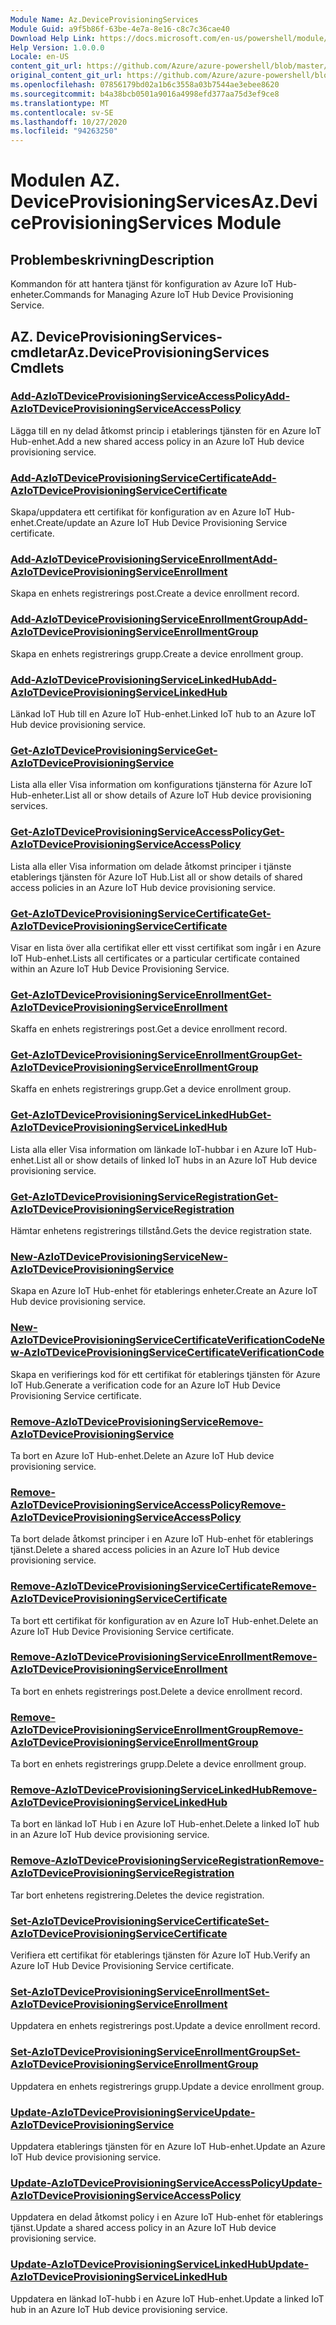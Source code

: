 ```yaml
---
Module Name: Az.DeviceProvisioningServices
Module Guid: a9f5b86f-63be-4e7a-8e16-c8c7c36cae40
Download Help Link: https://docs.microsoft.com/en-us/powershell/module/az.deviceprovisioningservices
Help Version: 1.0.0.0
Locale: en-US
content_git_url: https://github.com/Azure/azure-powershell/blob/master/src/DeviceProvisioningServices/DeviceProvisioningServices/help/Az.DeviceProvisioningServices.md
original_content_git_url: https://github.com/Azure/azure-powershell/blob/master/src/DeviceProvisioningServices/DeviceProvisioningServices/help/Az.DeviceProvisioningServices.md
ms.openlocfilehash: 07856179bd02a1b6c3558a03b7544ae3ebee8620
ms.sourcegitcommit: b4a38bcb0501a9016a4998efd377aa75d3ef9ce8
ms.translationtype: MT
ms.contentlocale: sv-SE
ms.lasthandoff: 10/27/2020
ms.locfileid: "94263250"
---
```

# <span data-ttu-id="b8133-101">Modulen AZ. DeviceProvisioningServices</span><span class="sxs-lookup"><span data-stu-id="b8133-101">Az.DeviceProvisioningServices Module</span></span>
## <span data-ttu-id="b8133-102">Problembeskrivning</span><span class="sxs-lookup"><span data-stu-id="b8133-102">Description</span></span>
<span data-ttu-id="b8133-103">Kommandon för att hantera tjänst för konfiguration av Azure IoT Hub-enheter.</span><span class="sxs-lookup"><span data-stu-id="b8133-103">Commands for Managing Azure IoT Hub Device Provisioning Service.</span></span>

## <span data-ttu-id="b8133-104">AZ. DeviceProvisioningServices-cmdletar</span><span class="sxs-lookup"><span data-stu-id="b8133-104">Az.DeviceProvisioningServices Cmdlets</span></span>
### [<span data-ttu-id="b8133-105">Add-AzIoTDeviceProvisioningServiceAccessPolicy</span><span class="sxs-lookup"><span data-stu-id="b8133-105">Add-AzIoTDeviceProvisioningServiceAccessPolicy</span></span>](Add-AzIoTDeviceProvisioningServiceAccessPolicy.md)
<span data-ttu-id="b8133-106">Lägga till en ny delad åtkomst princip i etablerings tjänsten för en Azure IoT Hub-enhet.</span><span class="sxs-lookup"><span data-stu-id="b8133-106">Add a new shared access policy in an Azure IoT Hub device provisioning service.</span></span>

### [<span data-ttu-id="b8133-107">Add-AzIoTDeviceProvisioningServiceCertificate</span><span class="sxs-lookup"><span data-stu-id="b8133-107">Add-AzIoTDeviceProvisioningServiceCertificate</span></span>](Add-AzIoTDeviceProvisioningServiceCertificate.md)
<span data-ttu-id="b8133-108">Skapa/uppdatera ett certifikat för konfiguration av en Azure IoT Hub-enhet.</span><span class="sxs-lookup"><span data-stu-id="b8133-108">Create/update an Azure IoT Hub Device Provisioning Service certificate.</span></span>

### [<span data-ttu-id="b8133-109">Add-AzIoTDeviceProvisioningServiceEnrollment</span><span class="sxs-lookup"><span data-stu-id="b8133-109">Add-AzIoTDeviceProvisioningServiceEnrollment</span></span>](Add-AzIoTDeviceProvisioningServiceEnrollment.md)
<span data-ttu-id="b8133-110">Skapa en enhets registrerings post.</span><span class="sxs-lookup"><span data-stu-id="b8133-110">Create a device enrollment record.</span></span>

### [<span data-ttu-id="b8133-111">Add-AzIoTDeviceProvisioningServiceEnrollmentGroup</span><span class="sxs-lookup"><span data-stu-id="b8133-111">Add-AzIoTDeviceProvisioningServiceEnrollmentGroup</span></span>](Add-AzIoTDeviceProvisioningServiceEnrollmentGroup.md)
<span data-ttu-id="b8133-112">Skapa en enhets registrerings grupp.</span><span class="sxs-lookup"><span data-stu-id="b8133-112">Create a device enrollment group.</span></span>

### [<span data-ttu-id="b8133-113">Add-AzIoTDeviceProvisioningServiceLinkedHub</span><span class="sxs-lookup"><span data-stu-id="b8133-113">Add-AzIoTDeviceProvisioningServiceLinkedHub</span></span>](Add-AzIoTDeviceProvisioningServiceLinkedHub.md)
<span data-ttu-id="b8133-114">Länkad IoT Hub till en Azure IoT Hub-enhet.</span><span class="sxs-lookup"><span data-stu-id="b8133-114">Linked IoT hub to an Azure IoT Hub device provisioning service.</span></span>

### [<span data-ttu-id="b8133-115">Get-AzIoTDeviceProvisioningService</span><span class="sxs-lookup"><span data-stu-id="b8133-115">Get-AzIoTDeviceProvisioningService</span></span>](Get-AzIoTDeviceProvisioningService.md)
<span data-ttu-id="b8133-116">Lista alla eller Visa information om konfigurations tjänsterna för Azure IoT Hub-enheter.</span><span class="sxs-lookup"><span data-stu-id="b8133-116">List all or show details of Azure IoT Hub device provisioning services.</span></span>

### [<span data-ttu-id="b8133-117">Get-AzIoTDeviceProvisioningServiceAccessPolicy</span><span class="sxs-lookup"><span data-stu-id="b8133-117">Get-AzIoTDeviceProvisioningServiceAccessPolicy</span></span>](Get-AzIoTDeviceProvisioningServiceAccessPolicy.md)
<span data-ttu-id="b8133-118">Lista alla eller Visa information om delade åtkomst principer i tjänste etablerings tjänsten för Azure IoT Hub.</span><span class="sxs-lookup"><span data-stu-id="b8133-118">List all or show details of shared access policies in an Azure IoT Hub device provisioning service.</span></span>

### [<span data-ttu-id="b8133-119">Get-AzIoTDeviceProvisioningServiceCertificate</span><span class="sxs-lookup"><span data-stu-id="b8133-119">Get-AzIoTDeviceProvisioningServiceCertificate</span></span>](Get-AzIoTDeviceProvisioningServiceCertificate.md)
<span data-ttu-id="b8133-120">Visar en lista över alla certifikat eller ett visst certifikat som ingår i en Azure IoT Hub-enhet.</span><span class="sxs-lookup"><span data-stu-id="b8133-120">Lists all certificates or a particular certificate contained within an Azure IoT Hub Device Provisioning Service.</span></span>

### [<span data-ttu-id="b8133-121">Get-AzIoTDeviceProvisioningServiceEnrollment</span><span class="sxs-lookup"><span data-stu-id="b8133-121">Get-AzIoTDeviceProvisioningServiceEnrollment</span></span>](Get-AzIoTDeviceProvisioningServiceEnrollment.md)
<span data-ttu-id="b8133-122">Skaffa en enhets registrerings post.</span><span class="sxs-lookup"><span data-stu-id="b8133-122">Get a device enrollment record.</span></span>

### [<span data-ttu-id="b8133-123">Get-AzIoTDeviceProvisioningServiceEnrollmentGroup</span><span class="sxs-lookup"><span data-stu-id="b8133-123">Get-AzIoTDeviceProvisioningServiceEnrollmentGroup</span></span>](Get-AzIoTDeviceProvisioningServiceEnrollmentGroup.md)
<span data-ttu-id="b8133-124">Skaffa en enhets registrerings grupp.</span><span class="sxs-lookup"><span data-stu-id="b8133-124">Get a device enrollment group.</span></span>

### [<span data-ttu-id="b8133-125">Get-AzIoTDeviceProvisioningServiceLinkedHub</span><span class="sxs-lookup"><span data-stu-id="b8133-125">Get-AzIoTDeviceProvisioningServiceLinkedHub</span></span>](Get-AzIoTDeviceProvisioningServiceLinkedHub.md)
<span data-ttu-id="b8133-126">Lista alla eller Visa information om länkade IoT-hubbar i en Azure IoT Hub-enhet.</span><span class="sxs-lookup"><span data-stu-id="b8133-126">List all or show details of linked IoT hubs in an Azure IoT Hub device provisioning service.</span></span>

### [<span data-ttu-id="b8133-127">Get-AzIoTDeviceProvisioningServiceRegistration</span><span class="sxs-lookup"><span data-stu-id="b8133-127">Get-AzIoTDeviceProvisioningServiceRegistration</span></span>](Get-AzIoTDeviceProvisioningServiceRegistration.md)
<span data-ttu-id="b8133-128">Hämtar enhetens registrerings tillstånd.</span><span class="sxs-lookup"><span data-stu-id="b8133-128">Gets the device registration state.</span></span>

### [<span data-ttu-id="b8133-129">New-AzIoTDeviceProvisioningService</span><span class="sxs-lookup"><span data-stu-id="b8133-129">New-AzIoTDeviceProvisioningService</span></span>](New-AzIoTDeviceProvisioningService.md)
<span data-ttu-id="b8133-130">Skapa en Azure IoT Hub-enhet för etablerings enheter.</span><span class="sxs-lookup"><span data-stu-id="b8133-130">Create an Azure IoT Hub device provisioning service.</span></span>

### [<span data-ttu-id="b8133-131">New-AzIoTDeviceProvisioningServiceCertificateVerificationCode</span><span class="sxs-lookup"><span data-stu-id="b8133-131">New-AzIoTDeviceProvisioningServiceCertificateVerificationCode</span></span>](New-AzIoTDeviceProvisioningServiceCertificateVerificationCode.md)
<span data-ttu-id="b8133-132">Skapa en verifierings kod för ett certifikat för etablerings tjänsten för Azure IoT Hub.</span><span class="sxs-lookup"><span data-stu-id="b8133-132">Generate a verification code for an Azure IoT Hub Device Provisioning Service certificate.</span></span>

### [<span data-ttu-id="b8133-133">Remove-AzIoTDeviceProvisioningService</span><span class="sxs-lookup"><span data-stu-id="b8133-133">Remove-AzIoTDeviceProvisioningService</span></span>](Remove-AzIoTDeviceProvisioningService.md)
<span data-ttu-id="b8133-134">Ta bort en Azure IoT Hub-enhet.</span><span class="sxs-lookup"><span data-stu-id="b8133-134">Delete an Azure IoT Hub device provisioning service.</span></span>

### [<span data-ttu-id="b8133-135">Remove-AzIoTDeviceProvisioningServiceAccessPolicy</span><span class="sxs-lookup"><span data-stu-id="b8133-135">Remove-AzIoTDeviceProvisioningServiceAccessPolicy</span></span>](Remove-AzIoTDeviceProvisioningServiceAccessPolicy.md)
<span data-ttu-id="b8133-136">Ta bort delade åtkomst principer i en Azure IoT Hub-enhet för etablerings tjänst.</span><span class="sxs-lookup"><span data-stu-id="b8133-136">Delete a shared access policies in an Azure IoT Hub device provisioning service.</span></span>

### [<span data-ttu-id="b8133-137">Remove-AzIoTDeviceProvisioningServiceCertificate</span><span class="sxs-lookup"><span data-stu-id="b8133-137">Remove-AzIoTDeviceProvisioningServiceCertificate</span></span>](Remove-AzIoTDeviceProvisioningServiceCertificate.md)
<span data-ttu-id="b8133-138">Ta bort ett certifikat för konfiguration av en Azure IoT Hub-enhet.</span><span class="sxs-lookup"><span data-stu-id="b8133-138">Delete an Azure IoT Hub Device Provisioning Service certificate.</span></span>

### [<span data-ttu-id="b8133-139">Remove-AzIoTDeviceProvisioningServiceEnrollment</span><span class="sxs-lookup"><span data-stu-id="b8133-139">Remove-AzIoTDeviceProvisioningServiceEnrollment</span></span>](Remove-AzIoTDeviceProvisioningServiceEnrollment.md)
<span data-ttu-id="b8133-140">Ta bort en enhets registrerings post.</span><span class="sxs-lookup"><span data-stu-id="b8133-140">Delete a device enrollment record.</span></span>

### [<span data-ttu-id="b8133-141">Remove-AzIoTDeviceProvisioningServiceEnrollmentGroup</span><span class="sxs-lookup"><span data-stu-id="b8133-141">Remove-AzIoTDeviceProvisioningServiceEnrollmentGroup</span></span>](Remove-AzIoTDeviceProvisioningServiceEnrollmentGroup.md)
<span data-ttu-id="b8133-142">Ta bort en enhets registrerings grupp.</span><span class="sxs-lookup"><span data-stu-id="b8133-142">Delete a device enrollment group.</span></span>

### [<span data-ttu-id="b8133-143">Remove-AzIoTDeviceProvisioningServiceLinkedHub</span><span class="sxs-lookup"><span data-stu-id="b8133-143">Remove-AzIoTDeviceProvisioningServiceLinkedHub</span></span>](Remove-AzIoTDeviceProvisioningServiceLinkedHub.md)
<span data-ttu-id="b8133-144">Ta bort en länkad IoT Hub i en Azure IoT Hub-enhet.</span><span class="sxs-lookup"><span data-stu-id="b8133-144">Delete a linked IoT hub in an Azure IoT Hub device provisioning service.</span></span>

### [<span data-ttu-id="b8133-145">Remove-AzIoTDeviceProvisioningServiceRegistration</span><span class="sxs-lookup"><span data-stu-id="b8133-145">Remove-AzIoTDeviceProvisioningServiceRegistration</span></span>](Remove-AzIoTDeviceProvisioningServiceRegistration.md)
<span data-ttu-id="b8133-146">Tar bort enhetens registrering.</span><span class="sxs-lookup"><span data-stu-id="b8133-146">Deletes the device registration.</span></span>

### [<span data-ttu-id="b8133-147">Set-AzIoTDeviceProvisioningServiceCertificate</span><span class="sxs-lookup"><span data-stu-id="b8133-147">Set-AzIoTDeviceProvisioningServiceCertificate</span></span>](Set-AzIoTDeviceProvisioningServiceCertificate.md)
<span data-ttu-id="b8133-148">Verifiera ett certifikat för etablerings tjänsten för Azure IoT Hub.</span><span class="sxs-lookup"><span data-stu-id="b8133-148">Verify an Azure IoT Hub Device Provisioning Service certificate.</span></span>

### [<span data-ttu-id="b8133-149">Set-AzIoTDeviceProvisioningServiceEnrollment</span><span class="sxs-lookup"><span data-stu-id="b8133-149">Set-AzIoTDeviceProvisioningServiceEnrollment</span></span>](Set-AzIoTDeviceProvisioningServiceEnrollment.md)
<span data-ttu-id="b8133-150">Uppdatera en enhets registrerings post.</span><span class="sxs-lookup"><span data-stu-id="b8133-150">Update a device enrollment record.</span></span>

### [<span data-ttu-id="b8133-151">Set-AzIoTDeviceProvisioningServiceEnrollmentGroup</span><span class="sxs-lookup"><span data-stu-id="b8133-151">Set-AzIoTDeviceProvisioningServiceEnrollmentGroup</span></span>](Set-AzIoTDeviceProvisioningServiceEnrollmentGroup.md)
<span data-ttu-id="b8133-152">Uppdatera en enhets registrerings grupp.</span><span class="sxs-lookup"><span data-stu-id="b8133-152">Update a device enrollment group.</span></span>

### [<span data-ttu-id="b8133-153">Update-AzIoTDeviceProvisioningService</span><span class="sxs-lookup"><span data-stu-id="b8133-153">Update-AzIoTDeviceProvisioningService</span></span>](Update-AzIoTDeviceProvisioningService.md)
<span data-ttu-id="b8133-154">Uppdatera etablerings tjänsten för en Azure IoT Hub-enhet.</span><span class="sxs-lookup"><span data-stu-id="b8133-154">Update an Azure IoT Hub device provisioning service.</span></span>

### [<span data-ttu-id="b8133-155">Update-AzIoTDeviceProvisioningServiceAccessPolicy</span><span class="sxs-lookup"><span data-stu-id="b8133-155">Update-AzIoTDeviceProvisioningServiceAccessPolicy</span></span>](Update-AzIoTDeviceProvisioningServiceAccessPolicy.md)
<span data-ttu-id="b8133-156">Uppdatera en delad åtkomst policy i en Azure IoT Hub-enhet för etablerings tjänst.</span><span class="sxs-lookup"><span data-stu-id="b8133-156">Update a shared access policy in an Azure IoT Hub device provisioning service.</span></span>

### [<span data-ttu-id="b8133-157">Update-AzIoTDeviceProvisioningServiceLinkedHub</span><span class="sxs-lookup"><span data-stu-id="b8133-157">Update-AzIoTDeviceProvisioningServiceLinkedHub</span></span>](Update-AzIoTDeviceProvisioningServiceLinkedHub.md)
<span data-ttu-id="b8133-158">Uppdatera en länkad IoT-hubb i en Azure IoT Hub-enhet.</span><span class="sxs-lookup"><span data-stu-id="b8133-158">Update a linked IoT hub in an Azure IoT Hub device provisioning service.</span></span>

